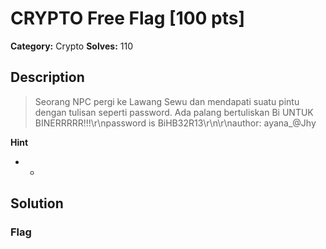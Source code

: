 # CRYPTO Free Flag [100 pts]

**Category:** Crypto
**Solves:** 110

## Description
>Seorang NPC pergi ke Lawang Sewu dan mendapati suatu pintu dengan tulisan seperti password. Ada palang bertuliskan Bi UNTUK BINERRRRR!!!\r\npassword is BiHB32R13\r\n\r\nauthor: ayana_@Jhy

**Hint**
* -

## Solution

### Flag

